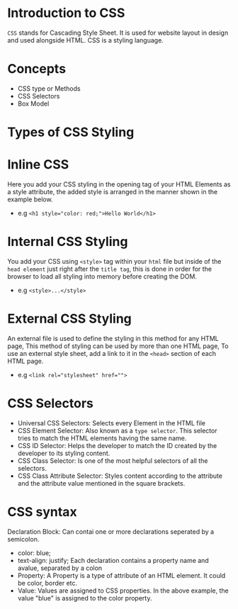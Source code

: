 # Introduction to CSS
`CSS` stands for Cascading Style Sheet. It is used for website layout in design and used alongside HTML. CSS is a styling language.
# Concepts
- CSS type or Methods
- CSS Selectors
- Box Model
# Types of CSS Styling
# Inline CSS
Here you add your CSS styling in the opening tag of your HTML Elements as a style attribute, the added style is arranged in the manner shown in the example below.
- e.g `<h1 style="color: red;">Hello World</h1>`
# Internal CSS Styling
You add your CSS using `<style>` tag within your `html` file but inside of the `head element` just right after the `title tag`, this is done in order for the browser to load all styling into memory before creating the DOM.
- e.g `<style>...</style>`
# External CSS Styling
An external file is used to define the styling in this method for any HTML page, 
This method of styling can be used by more than one HTML page, To use an external style sheet, add a link to it in the `<head>` section of each HTML page.
- e.g `<link rel="stylesheet" href="">`
# CSS Selectors
- Universal CSS Selectors: Selects every Element in the HTML file
- CSS Element Selector: Also known as a `type selector`. This selector tries to match the HTML elements having the same name.
- CSS ID Selector: Helps the developer to match the ID created by the developer to its styling content.
- CSS Class Selector: Is one of the most helpful selectors of all the selectors.
- CSS Class Attribute Selector: Styles content according to the attribute and the attribute value mentioned in the square brackets.
# CSS syntax
Declaration Block: Can contai one or more declarations seperated by a semicolon.
- color: blue;
- text-align: justify;
Each declaration contains a property name and avalue, separated by a colon
- Property: A Property is a type of attribute of an HTML element. It could be color, border etc.
- Value: Values are assigned to CSS properties. In the above example, the value "blue" is assigned to the color property.

